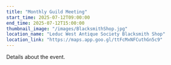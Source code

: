 ```yaml
---
title: "Monthly Guild Meeting"
start_time: 2025-07-12T09:00:00
end_time: 2025-07-12T15:00:00
thumbnail_image: "/images/BlacksmithShop.jpg"
location_name: "Leduc West Antique Society Blacksmith Shop"
location_link: "https://maps.app.goo.gl/ttFcMxNFCuthGn5c9"
---
```

Details about the event.